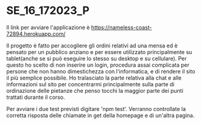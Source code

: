 # SE_16_172023_P

Il link per avviare l'applicazione è https://nameless-coast-72894.herokuapp.com/

Il progetto è fatto per accogliere gli ordini relativi ad una mensa ed è pensato per un pubblico anziano e per essere utilizzato principalmente su tablet(anche se si può eseguire lo stesso su desktop e su cellulare). Per questo ho scelto di non inserire un login, procedura assai complicata per persone che non hanno dimestichezza con l'informatica, e di rendere il sito il più semplice possibile.
Ho tralasciato la parte relativa alla chat e alle informazioni sul sito per concentrarmi principalmente sulla parte di ordinazione delle pietanze che penso tocchi la maggior parte dei punti trattati durante il corso.

Per avviare i due test previsti digitare 'npm test'. Verranno controllate la corretta risposta delle chiamate in get della homepage e di un'altra pagina.
